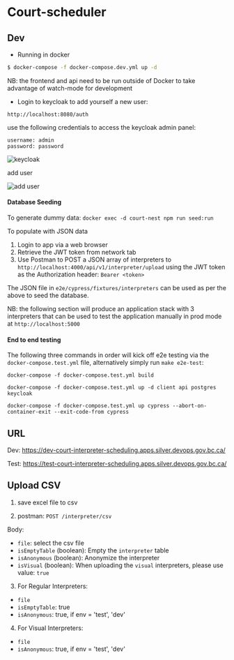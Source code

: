 # Court-scheduler

## Dev

- Running in docker

```bash
$ docker-compose -f docker-compose.dev.yml up -d
```

NB: the frontend and api need to be run outside of Docker to take advantage of watch-mode for development

- Login to keycloak to add yourself a new user:

`http://localhost:8080/auth`

use the following credentials to access the keycloak admin panel:

```
username: admin
password: password
```

![keycloak](https://i.imgur.com/9COED9p.png)

add user

![add user](https://i.imgur.com/ZiKLZXO.png)

#### Database Seeding

To generate dummy data: `docker exec -d court-nest npm run seed:run`

To populate with JSON data

1. Login to app via a web browser
2. Retrieve the JWT token from network tab
3. Use Postman to POST a JSON array of interpreters to `http://localhost:4000/api/v1/interpreter/upload` using the JWT token as the Authorization header: `Bearer <token>`

The JSON file in `e2e/cypress/fixtures/interpreters` can be used as per the above to seed the database.

NB: the following section will produce an application stack with 3 interpreters that can be used to test the application manually in prod mode at `http://localhost:5000`

#### End to end testing

The following three commands in order will kick off e2e testing via the `docker-compose.test.yml` file, alternatively simply run `make e2e-test`:

`docker-compose -f docker-compose.test.yml build`

`docker-compose -f docker-compose.test.yml up -d client api postgres keycloak`

`docker-compose -f docker-compose.test.yml up cypress --abort-on-container-exit --exit-code-from cypress`

## URL

Dev: https://dev-court-interpreter-scheduling.apps.silver.devops.gov.bc.ca/

Test: https://test-court-interpreter-scheduling.apps.silver.devops.gov.bc.ca/

## Upload CSV

1. save excel file to csv

2. postman: `POST /interpreter/csv`

Body:

- `file`: select the csv file
- `isEmptyTable` (boolean): Empty the `interpreter` table
- `isAnonymous` (boolean): Anonymize the interpreter
- `isVisual` (boolean): When uploading the `visual` interpreters, please use value: `true`

3. For Regular Interpreters:

- `file`
- `isEmptyTable`: true
- `isAnonymous`: true, if env = 'test', 'dev'

4. For Visual Interpreters:

- `file`
- `isAnonymous`: true, if env = 'test', 'dev'
